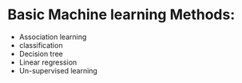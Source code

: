 # Basic Machine learning Methods:

- Association learning
- classification
- Decision tree
- Linear regression
- Un-supervised learning
